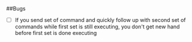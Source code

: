 
##Bugs
- [ ] If you send set of command and quickly follow up with second set of commands while first set is still executing, you don't get new hand before first set is done executing